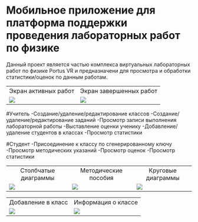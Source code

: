 # Мобильное приложение для платформа поддержки проведения лабораторных работ по физике
Данный проект является частью комплекса виртуальных лабораторных работ по физике Portus VR и 
предназначени для просмотра и обработки статистики/оценок по данным работам.

<table>
<tr>
<td align="center">Экран активных работ</td>
<td align="center">Экран завершенных работ</td>
</tr>
<tr>
  <td><img src="https://user-images.githubusercontent.com/54765046/120822840-7d51a600-c55f-11eb-9b5f-56e2ef3006df.gif"></td>
  <td><img src="https://user-images.githubusercontent.com/54765046/120822819-79be1f00-c55f-11eb-8e30-64f44671d15f.gif"></td>
</tr>
</table>

#Учитель
-Создание/удаление/редактирование классов
-Создание/удаление/редактирование заданий
-Просмотр записи выполнения лабораторной работы
-Выставление оценки ученику
-Добавление/удаление студентов в классах
-Просмотр статистики

#Студент
-Присоединение к классу по сгенерированному ключу
-Просмотр методических указаний
-Просмотр оценок
-Просмотр статистики

<table>
<tr>
  <td align="center">Столбчатые диаграммы</td>
  <td align="center">Методические пособия</td>
  <td align="center">Круговые диаграммы</td>
</tr>
<tr>
  <td><img src="https://user-images.githubusercontent.com/54765046/120824872-83e11d00-c561-11eb-8865-9ebb48c3fe50.gif"></td>
   <td><img src="https://user-images.githubusercontent.com/54765046/120824707-5f854080-c561-11eb-913c-82b85158cbca.gif"></td>
  <td><img src="https://user-images.githubusercontent.com/54765046/120824883-86dc0d80-c561-11eb-9d1d-4bfe20f17581.gif"></td>
</tr>
</table>

<table>
<tr>
  <td align="center">Добавление в класс</td>
  <td align="center">Информация о классе</td>
</tr>
<tr>
  <td><img src="https://user-images.githubusercontent.com/54765046/120824749-69a73f00-c561-11eb-85c6-cd29bdd42716.gif"></td>
  <td><img src="https://user-images.githubusercontent.com/54765046/120824689-5ac08c80-c561-11eb-9308-6b43692d7bdf.gif"></td>
</tr>
</table>
